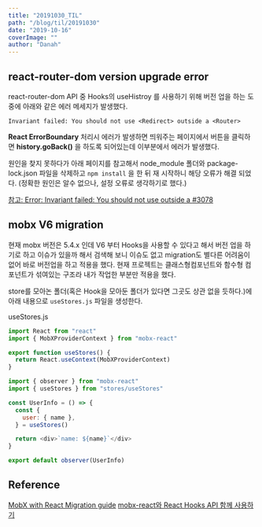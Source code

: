 ```yaml
---
title: "20191030_TIL"
path: "/blog/til/20191030"
date: "2019-10-16"
coverImage: ""
author: "Danah"
---
```


## react-router-dom version upgrade error

react-router-dom API 중 Hooks의 useHistroy 를 사용하기 위해 버전 업을 하는 도중에 아래와 같은 에러 메세지가 발생했다.

`Invariant failed: You should not use <Redirect> outside a <Router>`

**React ErrorBoundary** 처리시 에러가 발생하면 띄워주는 페이지에서 버튼을 클릭하면 **history.goBack()** 을 하도록 되어있는데 이부분에서 에러가 발생했다.

원인을 찾지 못하다가 아래 페이지를 참고해서 node_module 폴더와 package-lock.json 파일을 삭제하고 `npm install` 을 한 뒤 재 시작하니 해당 오류가 해결 되었다.
(정확한 원인은 알수 없으나, 설정 오류로 생각하기로 했다.)

[참고: Error: Invariant failed: You should not use <Route> outside a <Router>#3078](https://github.com/marmelab/react-admin/issues/3078)

## mobx V6 migration

현재 mobx 버전은 5.4.x 인데 V6 부터 Hooks을 사용할 수 있다고 해서 버전 업을 하기로 하고 이슈가 있을까 해서 검색해 보니 이슈도 없고 migration도 별다른 어려움이 없어 바로 버전업을 하고 적용을 했다.
현재 프로젝트는 클래스형컴포넌트와 함수형 컴포넌트가 섞여있는 구조라 내가 작업한 부분만 적용을 했다.

store를 모아논 폴더(혹은 Hook을 모아둔 폴더가 있다면 그곳도 상관 없을 듯하다.)에 아래 내용으로 `useStores.js` 파일을 생성한다.

useStores.js

```javascript
import React from "react"
import { MobXProviderContext } from "mobx-react"

export function useStores() {
  return React.useContext(MobXProviderContext)
}
```

```javascript
import { observer } from "mobx-react"
import { useStores } from "stores/useStores"

const UserInfo = () => {
  const {
    user: { name },
  } = useStores()

  return <div>`name: ${name}`</div>
}

export default observer(UserInfo)
```

## Reference

[MobX with React Migration guide](https://mobx-react.netlify.com/recipes-migration)
[mobx-react와 React Hooks API 함께 사용하기](https://blog.rhostem.com/posts/2019-07-22-mobx-v6-and-react-v16-8)
